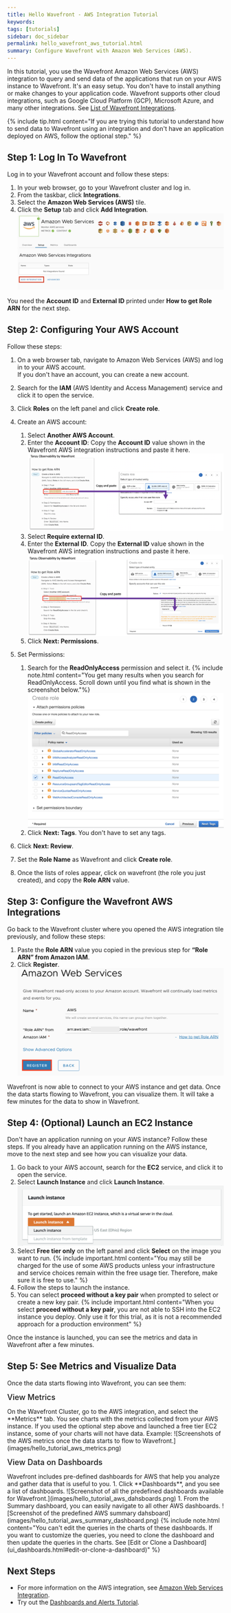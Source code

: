 ```yaml
---
title: Hello Wavefront - AWS Integration Tutorial
keywords:
tags: [tutorials]
sidebar: doc_sidebar
permalink: hello_wavefront_aws_tutorial.html
summary: Configure Wavefront with Amazon Web Services (AWS).
---
```


In this tutorial, you use the Wavefront Amazon Web Services (AWS) integration to query and send data of the applications that run on your AWS instance to Wavefront. It's an easy setup. You don't have to install anything or make changes to your application code. Wavefront supports other cloud integrations, such as Google Cloud Platform (GCP), Microsoft Azure, and many other integrations. See [List of Wavefront Integrations](label_integrations%20list.html).

{% include tip.html content="If you are trying this tutorial to understand how to send data to Wavefront using an integration and don't have an application deployed on AWS, follow the optional step." %}

## Step 1: Log In To Wavefront

Log in to your Wavefront account and follow these steps:

1. In your web browser, go to your Wavefront cluster and log in.
1. From the taskbar, click **Integrations**.
1. Select the **Amazon Web Services (AWS)** tile.
    <!--![Highlight the AWS integration on the Wavefront Integrations page.](images/hello_tutorial_aws_integration_tile.png)-->
1. Click the **Setup** tab and click **Add Integration**.
    ![Highlights the Add Integration button on the AWS integration's Setup tab.](images/hello_tutorial_aws_add_integration.png)

You need the **Account ID** and **External ID** printed under **How to get Role ARN** for the next step. 

## Step 2: Configuring Your AWS Account

Follow these steps:

1. On a web browser tab, navigate to Amazon Web Services (AWS) and log in to your AWS account. <br/>If you don't have an account, you can create a new account.
1. Search for the **IAM** (AWS Identity and Access Management) service and click it to open the service.
1. Click **Roles** on the left panel and click **Create role**.
1. Create an AWS account:
    1. Select **Another AWS Account**.
    1. Enter the **Account ID**: Copy the **Account ID** value shown in the Wavefront AWS integration instructions and paste it here.
        ![A diagram that shows where the account ID is on the Wavefront integration and an arrow pointing how to copy and paste on the AWS account.](images/hello_tutorial_aws_account_ID.png)
    1. Select **Require external ID**.
    1. Enter the **External ID**. Copy the **External ID** value shown in the Wavefront AWS integration instructions and paste it here.
        ![A diagram that shows where the external ID is on the Wavefront integration and an arrow pointing how to copy and paste on the AWS account.](images/hello_tutorial_aws_external_ID.png)
    1. Click **Next: Permissions**.
1. Set Permissions:
    1. Search for the **ReadOnlyAccess** permission and select it.
        {% include note.html content="You get many results when you search for ReadOnlyAccess. Scroll down until you find what is shown in the screenshot below."%}
        ![A screenshot that shows the ReadOnlyAccess permission selected.](images/hello_tutorial_readonly_permission.png)
    1. Click **Next: Tags**. You don't have to set any tags. 
  
1. Click **Next: Review**.
1. Set the **Role Name** as Wavefront and click **Create role**.
1. Once the lists of roles appear, click on wavefront (the role you just created), and copy the **Role ARN** value.

## Step 3: Configure the Wavefront AWS Integrations

Go back to the Wavefront cluster where you opened the AWS integration tile previously, and follow these steps:

1. Paste the **Role ARN** value you copied in the previous step for **“Role ARN” from Amazon IAM**.
1. Click **Register**.
    ![Screenshot of the AWS integration's configure section. The Register button is highlighted in red.](images/hell_tutorial_configure_aws_integration.png)

Wavefront is now able to connect to your AWS instance and get data. Once the data starts flowing to Wavefront, you can visualize them. It will take a few minutes for the data to show in Wavefront.

## Step 4: (Optional) Launch an EC2 Instance

Don't have an application running on your AWS instance? Follow these steps. If you already have an application running on the AWS instance, move to the next step and see how you can visualize your data.

1. Go back to your AWS account, search for the **EC2** service, and click it to open the service.
1. Select **Launch Instance** and click **Launch Instance**.
    ![Screenshot showing the launch instance.](images/hello_tutorial_launch_instance.png)
1. Select **Free tier only** on the left panel and click **Select** on the image you want to run.
      {% include important.html content="You may still be charged for the use of some AWS products unless your infrastructure and service choices remain within the free usage tier. Therefore, make sure it is free to use." %}
1. Follow the steps to launch the instance.
1. You can select **proceed without a key pair** when prompted to select or create a new key pair.
      {% include important.html content="When you select **proceed without a key pair**, you are not able to SSH into the EC2 instance you deploy. Only use it for this trial, as it is not a recommended approach for a production environment" %}

Once the instance is launched, you can see the metrics and data in Wavefront after a few minutes.

## Step 5: See Metrics and Visualize Data

Once the data starts flowing into Wavefront, you can see them:

<p><span style="font-size: large; font-weight: 500">View Metrics</span></p>
On the Wavefront Cluster, go to the AWS integration, and select the **Metrics** tab.
You see charts with the metrics collected from your AWS instance. If you used the optional step above and launched a free tier EC2 instance, some of your charts will not have data.
Example:
![Screenshots of the AWS metrics once the data starts to flow to Wavefront.](images/hello_tutorial_aws_metrics.png)

<br/>
<p><span style="font-size: large; font-weight: 500">View Data on Dashboards</span></p>
Wavefront includes pre-defined dashboards for AWS that help you analyze and gather data that is useful to you.
1. Click **Dashboards**, and you see a list of dashboards.
    ![Screenshot of all the predefined dashboards available for Wavefront.](images/hello_tutorial_aws_dahsboards.png)
1. From the Summary dashboard, you can easily navigate to all other AWS dashboards. 
    ![Screenshot of the predefined AWS summary dahsboard](images/hello_tutorial_aws_summary_dashboard.png)
{% include note.html content="You can't edit the queries in the charts of these dashboards. If you want to customize the queries, you need to clone the dashboard and then update the queries in the charts. See [Edit or Clone a Dashboard](ui_dashboards.html#edit-or-clone-a-dashboard)" %}

## Next Steps

* For more information on the AWS integration, see [Amazon Web Services Integration](amazon_cloudfront.html).
* Try out the [Dashboards and Alerts Tutorial](tutorial_getting_started.html).
